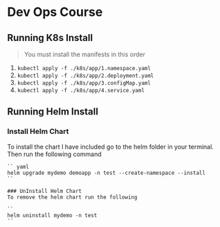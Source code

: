 # Dev Ops Course


## Running K8s Install

> You must install the manifests in this order 

1. `` kubectl apply -f ./k8s/app/1.namespace.yaml ``
2. `` kubectl apply -f ./k8s/app/2.deployment.yaml ``
3. `` kubectl apply -f ./k8s/app/3.configMap.yaml ``
4. `` kubectl apply -f ./k8s/app/4.service.yaml ``

## Running Helm Install

### Install Helm Chart
To install the chart I have included go to the helm folder in your terminal. 
Then run the following command
```
`` yaml 
helm upgrade mydemo demoapp -n test --create-namespace --install
`` 

### UnInstall Helm Chart
To remove the helm chart run the following

``
helm uninstall mydemo -n test
``
```
